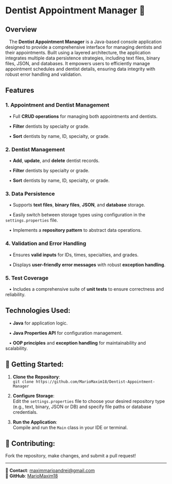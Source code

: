 # Dentist Appointment Manager 🦷

## Overview

&nbsp;&nbsp;&nbsp;The **Dentist Appointment Manager** is a Java-based console application designed to provide a comprehensive interface for managing dentists and their appointments. Built using a layered architecture, the application integrates multiple data persistence strategies, including text files, binary files, JSON, and databases. It empowers users to efficiently manage appointment schedules and dentist details, ensuring data integrity with robust error handling and validation.

## Features

### 1. **Appointment and Dentist Management**
   &nbsp;&nbsp;&nbsp;• Full **CRUD operations** for managing both appointments and dentists.
   
   &nbsp;&nbsp;&nbsp;• **Filter** dentists by specialty or grade.
   
   &nbsp;&nbsp;&nbsp;• **Sort** dentists by name, ID, specialty, or grade.

### 2. **Dentist Management**
   &nbsp;&nbsp;&nbsp;• **Add**, **update**, and **delete** dentist records.

   &nbsp;&nbsp;&nbsp;• **Filter** dentists by specialty or grade.
   
   &nbsp;&nbsp;&nbsp;• **Sort** dentists by name, ID, specialty, or grade.

### 3. **Data Persistence**
   &nbsp;&nbsp;&nbsp;• Supports **text files**, **binary files**, **JSON**, and **database** storage.
   
   &nbsp;&nbsp;&nbsp;• Easily switch between storage types using configuration in the `settings.properties` file.
   
   &nbsp;&nbsp;&nbsp;• Implements a **repository pattern** to abstract data operations.

### 4. **Validation and Error Handling**
   &nbsp;&nbsp;&nbsp;• Ensures **valid inputs** for IDs, times, specialties, and grades.
   
   &nbsp;&nbsp;&nbsp;• Displays **user-friendly error messages** with robust **exception handling**.

### 5. **Test Coverage**
   &nbsp;&nbsp;&nbsp;• Includes a comprehensive suite of **unit tests** to ensure correctness and reliability.

## Technologies Used:
   &nbsp;&nbsp;&nbsp;• **Java** for application logic.
   
   &nbsp;&nbsp;&nbsp;• **Java Properties API** for configuration management.
   
   &nbsp;&nbsp;&nbsp;• **OOP principles** and **exception handling** for maintainability and scalability.

## 🚀 Getting Started:

1. **Clone the Repository**:  
   `git clone https://github.com/MarioMaxim18/Dentist-Appointment-Manager`

2. **Configure Storage**:  
   Edit the `settings.properties` file to choose your desired repository type (e.g., text, binary, JSON or DB) and specify file paths or database credentials.

3. **Run the Application**:  
   Compile and run the `Main` class in your IDE or terminal.

## 🤝 Contributing:

Fork the repository, make changes, and submit a pull request!

---

📧 **Contact**: maximmarioandrei@gmail.com  
🔗 **GitHub**: [MarioMaxim18](https://github.com/MarioMaxim18)
